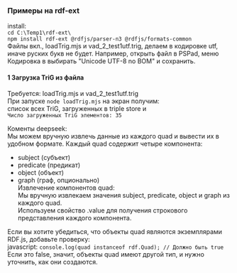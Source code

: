 ### Примеры на rdf-ext
install:    
`cd C:\Temp1\rdf-ext\` \
`npm install rdf-ext @rdfjs/parser-n3 @rdfjs/formats-common` \
Файлы вкл., loadTrig.mjs и vad_2_test1utf.trig, делаем в кодировке utf, иначе руских букв не будет. Например, открыть файл в PSPad, меню Кодировка в выбирать "Unicode UTF-8 no BOM" и сохранить.
#### 1 Загрузка TriG из файла
Требуется: loadTrig.mjs и vad_2_test1utf.trig  
При запуске `node loadTrig.mjs` на экран получим:  
список всех TriG, загруженных в triple store и   
`Число загруженных TriG элементов: 35`

Коменты deepseek:  
Мы можем вручную извлечь данные из каждого quad и вывести их в удобном формате. Каждый quad содержит четыре компонента:
- subject (субъект)
- predicate (предикат)
- object (объект)
- graph (граф, опционально)  
Извлечение компонентов quad:  
Мы вручную извлекаем значения subject, predicate, object и graph из каждого quad.  
Используем свойство .value для получения строкового представления каждого компонента.

Если вы хотите убедиться, что объекты quad являются экземплярами RDF.js, добавьте проверку:  
javascript:
`console.log(quad instanceof rdf.Quad); // Должно быть true`  
Если это false, значит, объекты quad имеют другой тип, и нужно уточнить, как они создаются.
